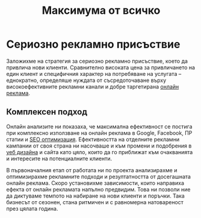 ﻿---
layout: post
order: 7
rel: /about/acherno/advertising
service: /services/advertising
project: /portfolio/acherno
header: compact
display: subject cover
title: Максимума от всичко
description: Заложихме на стратегия за сериозно рекламно присъствие, което да привлича нови клиенти.
summary: Заложихме на стратегия за сериозно рекламно присъствие, което да привлича нови клиенти. Сравнително високата цена за привличането на един клиент и специфичния характер на потребяване на услугата – еднократно, определяше нуждата от съсредоточаване върху високоефективните рекламни канали и добре таргетирана онлайн реклама. 
---
# Сериозно рекламно присъствие
Заложихме на стратегия за сериозно рекламно присъствие, което да привлича нови клиенти. Сравнително високата цена за привличането на един клиент и специфичния характер на потребяване на услугата – еднократно, определяше нуждата от съсредоточаване върху високоефективните рекламни канали и добре таргетирана [онлайн реклама](./../../маркетинг/онлайн-реклама.html). 

## Комплексен подход
Онлайн анализите ни показаха, че максимална ефективност се постига при комплексно използване на онлайн реклама в Google, Facebook, ПР статии и [SEO оптимизация](./../../маркетинг/оптимизация.html). Ефективността на отделните рекламни кампании от своя страна ни насочваше и към промени и подобрения в [уеб дизайна](./../../маркетинг/уеб-дизайн.html) и сайта като цяло, които да го приближат към очакванията и интересите на потенциалните клиенти.

В първоначалния етап от работата ни по проекта анализирахме и оптимизирахме рекламните подходи и резултатността от досегашната онлайн реклама. Скоро установихме зависимости, които направиха ефекта от онлайн рекламата напълно предвидим. Това ни позволи ние да диктуваме темпото на набиране на нови клиенти и поръчки. Така бизнесът от сезонен, стана ритмичен и с равномерна натовареност през цялата година.